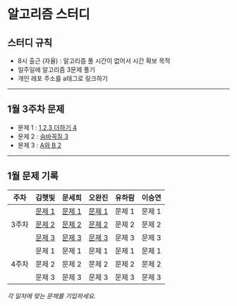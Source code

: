# 알고리즘 스터디
## 스터디 규칙
- 8시 출근 (자율) : 알고리즘 풀 시간이 없어서 시간 확보 목적
- 일주일에 알고리즘 3문제 풀기
- 개인 레포 주소를 a태그로 링크하기

<hr>

## 1월 3주차 문제 
- 문제 1 : [1,2,3 더하기 4](https://www.acmicpc.net/problem/15989)
- 문제 2 : [숨바꼭질 3](https://www.acmicpc.net/problem/13549)
- 문제 3 : [A와 B 2](https://www.acmicpc.net/problem/12919)

<hr>

## 1월 문제 기록

<table>
  <thead>
    <tr>
      <th>주차</th>
      <th>김햇빛</th>
      <th>문세희</th>
      <th>오완진</th>
      <th>유하람</th>
      <th>이승연</th>
    </tr>
  </thead>
  <tbody>
      <tr>
      <td rowspan="3">3주차</td>
      <!-- 김햇빛 -->
      <td> <a href="https://github.com/woorively/baekjoon-TILs/tree/main/%EB%B0%B1%EC%A4%80/Gold/15989.%E2%80%851%EF%BC%8C%E2%80%852%EF%BC%8C%E2%80%853%E2%80%85%EB%8D%94%ED%95%98%EA%B8%B0%E2%80%854">문제 1</a></td>
      <!-- 문세희 -->
      <td><a href="https://github.com/ssafy08-study/aps-study/blob/main/%EB%AC%B8%EC%84%B8%ED%9D%AC/%EB%B0%B1%EC%A4%80/Gold/15989.%E2%80%851%EF%BC%8C%E2%80%852%EF%BC%8C%E2%80%853%E2%80%85%EB%8D%94%ED%95%98%EA%B8%B0%E2%80%854/1%EF%BC%8C%E2%80%852%EF%BC%8C%E2%80%853%E2%80%85%EB%8D%94%ED%95%98%EA%B8%B0%E2%80%854.java">문제 1</a></td>
      <!-- 오완진 -->
      <td><a href="https://github.com/ssafy-12-seoul-8/SWEET_POTATOES/tree/main/%EC%98%A4%EC%99%84%EC%A7%84/%EB%B0%B1%EC%A4%80/Gold/15989.%E2%80%851%EF%BC%8C%E2%80%852%EF%BC%8C%E2%80%853%E2%80%85%EB%8D%94%ED%95%98%EA%B8%B0%E2%80%854">문제 1</td>
      <!-- 유하람 -->
      <td>문제 1</td>
      <!-- 이승연 -->
      <td>문제 1</td>
    </tr>
    <tr>
      <!-- 김햇빛 -->
      <td><a href="https://github.com/woorively/baekjoon-TILs/tree/main/%EB%B0%B1%EC%A4%80/Gold/13549.%E2%80%85%EC%88%A8%EB%B0%94%EA%BC%AD%EC%A7%88%E2%80%853">문제 2</a></td>
      <!-- 문세희 -->
      <td><a href="https://github.com/ssafy08-study/aps-study/blob/main/%EB%AC%B8%EC%84%B8%ED%9D%AC/%EB%B0%B1%EC%A4%80/Gold/13549.%E2%80%85%EC%88%A8%EB%B0%94%EA%BC%AD%EC%A7%88%E2%80%853/%EC%88%A8%EB%B0%94%EA%BC%AD%EC%A7%88%E2%80%853.java">문제 2<a></td>
      <!-- 오완진 -->
      <td><a href="https://github.com/ssafy-12-seoul-8/SWEET_POTATOES/tree/main/%EC%98%A4%EC%99%84%EC%A7%84/%EB%B0%B1%EC%A4%80/Gold/12919.%E2%80%85A%EC%99%80%E2%80%85B%E2%80%852">문제 2</td>
      <!-- 유하람 -->
      <td>문제 2</td>
      <!-- 이승연 -->
      <td>문제 2</td>
    </tr>
    <tr>
      <!-- 김햇빛 -->
      <td><a href="https://github.com/woorively/baekjoon-TILs/tree/main/%EB%B0%B1%EC%A4%80/Gold/12919.%E2%80%85A%EC%99%80%E2%80%85B%E2%80%852">문제 3</a></td>
      <!-- 문세희 -->
      <td><a href="https://github.com/ssafy08-study/aps-study/blob/main/%EB%AC%B8%EC%84%B8%ED%9D%AC/%EB%B0%B1%EC%A4%80/Gold/15989.%E2%80%851%EF%BC%8C%E2%80%852%EF%BC%8C%E2%80%853%E2%80%85%EB%8D%94%ED%95%98%EA%B8%B0%E2%80%854/1%EF%BC%8C%E2%80%852%EF%BC%8C%E2%80%853%E2%80%85%EB%8D%94%ED%95%98%EA%B8%B0%E2%80%854.java">문제 3</a></td>
      <!-- 오완진 -->
      <td><a href="https://github.com/ssafy-12-seoul-8/SWEET_POTATOES/tree/main/%EC%98%A4%EC%99%84%EC%A7%84/%EB%B0%B1%EC%A4%80/Gold/13549.%E2%80%85%EC%88%A8%EB%B0%94%EA%BC%AD%EC%A7%88%E2%80%853">문제 3</td>
      <!-- 유하람 -->
      <td>문제 3</td>
      <!-- 이승연 -->
      <td>문제 3</td>
    </tr>
        <tr>
      <td rowspan="3">4주차</td>
      <!-- 김햇빛 -->
      <td>문제 1</td>
      <!-- 문세희 -->
      <td>문제 1</td>
      <!-- 오완진 -->
      <td>문제 1</td>
      <!-- 유하람 -->
      <td>문제 1</td>
      <!-- 이승연 -->
      <td>문제 1</td>
    </tr>
    <tr>
      <!-- 김햇빛 -->
      <td>문제 2</td>
      <!-- 문세희 -->
      <td>문제 2</td>
      <!-- 오완진 -->
      <td>문제 2</td>
      <!-- 유하람 -->
      <td>문제 2</td>
      <!-- 이승연 -->
      <td>문제 2</td>
    </tr>
    <tr>
      <!-- 김햇빛 -->
      <td>문제 3</td>
      <!-- 문세희 -->
      <td>문제 3</td>
      <!-- 오완진 -->
      <td>문제 3</td>
      <!-- 유하람 -->
      <td>문제 3</td>
      <!-- 이승연 -->
      <td>문제 3</td>
    </tr>
  </tbody>
</table>

*각 일차에 맞는 문제를 기입하세요.*
